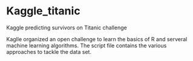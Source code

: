 # Kaggle_titanic
Kaggle predicting survivors on Titanic challenge 

Kaglle organized an open challenge to learn the basics of R and serveral machine learning algorithms. The script file contains the various approaches to tackle the data set.

